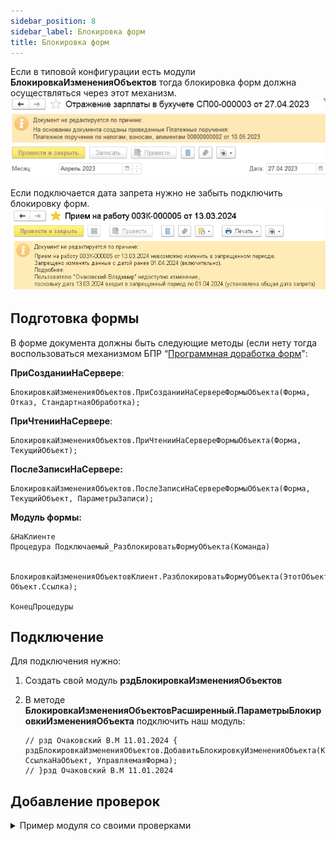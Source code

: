 ```yaml
---
sidebar_position: 8
sidebar_label: Блокировка форм
title: Блокировка форм
---
```

Если в типовой конфигурации есть модули **БлокировкаИзмененияОбъектов** тогда блокировка форм должна осуществляться через этот механизм. 
![image.png](./img/block_forms_1.png)

Если подключается дата запрета нужно не забыть подключить блокировку форм.
 ![image.png](./img/block_forms_2.png) 

## Подготовка формы

В форме документа должны быть следующие методы (если нету тогда воспользоваться механизмом БПР “[Программная доработка форм](../psl/modification_forms.md)":

**ПриСозданииНаСервере**:

```
БлокировкаИзмененияОбъектов.ПриСозданииНаСервереФормыОбъекта(Форма, Отказ, СтандартнаяОбработка);
```

**ПриЧтенииНаСервере**:

```
БлокировкаИзмененияОбъектов.ПриЧтенииНаСервереФормыОбъекта(Форма, ТекущийОбъект);
```

**ПослеЗаписиНаСервере:**

```
БлокировкаИзмененияОбъектов.ПослеЗаписиНаСервереФормыОбъекта(Форма, ТекущийОбъект, ПараметрыЗаписи);
```

**Модуль формы:**

```
&НаКлиенте
Процедура Подключаемый_РазблокироватьФормуОбъекта(Команда)
	
	БлокировкаИзмененияОбъектовКлиент.РазблокироватьФормуОбъекта(ЭтотОбъект, Объект.Ссылка);
	
КонецПроцедуры
```

## Подключение

Для подключения нужно:

1. Создать свой модуль **рздБлокировкаИзмененияОбъектов**

2. В методе **БлокировкаИзмененияОбъектовРасширенный.ПараметрыБлокировкиИзмененияОбъекта** подключить наш модуль:

   ```
   // рзд Очаковский В.М 11.01.2024 {
   рздБлокировкаИзмененияОбъектов.ДобавитьБлокировкуИзмененияОбъекта(КоллекцияБлокировок, СсылкаНаОбъект, УправляемаяФорма);
   // }рзд Очаковский В.М 11.01.2024
   ```

## Добавление проверок

<details>
  <summary>Пример модуля со своими проверками</summary>

```
#Область СлужебныйПрограммныйИнтерфейс

Процедура ДобавитьБлокировкуИзмененияОбъекта(КоллекцияБлокировок, СсылкаНаОбъект, УправляемаяФорма) Экспорт
	
	ТипОбъекта = ТипЗнч(СсылкаНаОбъект);
	
	Если ТипОбъекта = Тип("ДокументСсылка.ЭтапПроизводства2_2") Тогда
		ДобавитьБлокировкиЭтапаПроизводства(КоллекцияБлокировок, СсылкаНаОбъект, УправляемаяФорма);
	КонецЕсли;
	
КонецПроцедуры

#КонецОбласти

#Область СлужебныеПроцедурыИФункции

Процедура ДобавитьБлокировкиЭтапаПроизводства(КоллекцияБлокировок, СсылкаНаОбъект, УправляемаяФорма)
	
	Если Не ЗначениеЗаполнено(СсылкаНаОбъект) Тогда
		Возврат;
	КонецЕсли;
	
	ДокументПриостановлен = УправляемаяФорма.рздПриостановлен;
	
	ПроверитьПравоРедактированияПриостановленногоДокументаПартии(КоллекцияБлокировок, СсылкаНаОбъект, ДокументПриостановлен);

КонецПроцедуры

#Область Проверки

Процедура ПроверитьПравоРедактированияПриостановленногоДокументаПартии(КоллекцияБлокировок, СсылкаНаОбъект, ДокументПриостановлен)
	
	Если Не (Не УправлениеДоступом.ЕстьРоль("рздРедактироватьПриостановленныеПартииПроизводства")
		И ДокументПриостановлен) Тогда
		Возврат;
	КонецЕсли;
	
	Комментарий = НСтр("ru = 'Нет прав для редактирования приостановленного документа'");
	
	БлокировкаИзмененияОбъекта = БлокировкаИзмененияОбъектов.ОписаниеБлокировкиИзмененияОбъекта(
		"рздРедактироватьПриостановленныеПартииПроизводства",
		Комментарий,
		Ложь,
		Комментарий);
	
	КоллекцияБлокировок.Добавить(БлокировкаИзмененияОбъекта);
	
КонецПроцедуры

#КонецОбласти

#КонецОбласти
```
</details>
